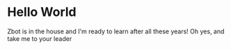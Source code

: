 # Hello World

Zbot is in the house and I'm ready to learn after all these years!
Oh yes, and take me to your leader

